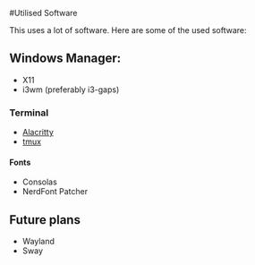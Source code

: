 #Utilised Software

This uses a lot of software. Here are some of the used software:



## Windows Manager:

- X11
- i3wm (preferably i3-gaps)

### Terminal
  
- [Alacritty](https://github.com/alacritty/alacritty)
- [tmux](https://github.com/tmux/tmux)

#### Fonts

- Consolas
- NerdFont Patcher




## Future plans

- Wayland
- Sway
